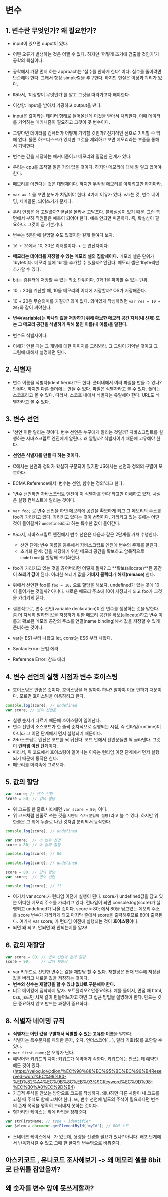 # 변수
## 1. 변수란 무엇인가? 왜 필요한가?
- input이 있으면 ouput이 있다.
- 어떤 오류가 발생하는 것은 어쩔 수 없다. 하지만 '어떻게 조기에 검출할 것인가'가 공학의 핵심이다.
- 공학에서 가장 먼저 하는 approach는 '실수를 안하게 한다' 이다. 실수를 줄이려면 단순해야 한다. 그래서 항상 simple함을 추구한다. 하지만 현실은 이상과 괴리가 있다. 
- 따라서, '이상향이 무엇인가'를 알고 그것을 따라가고자 해야한다.
- 이상향: input을 받아서 가공하고 output을 낸다.
- input은 값이라는 데이터 형태로 들어올텐데 이것을 받아서 처리한다. 이때 데이터를 기억하는 매커니즘이 필요하고 그것이 곳 변수이다.
- 그렇다면 데이터를 컴퓨터가 어떻게 기억할 것인가? 전기적인 신호로 기억할 수 밖에 없다. 물론 하드디스크가 있지만 그것을 제외하고 보면 메모리라는 부품을 통해서 기억한다.
- 변수는 값을 저장하는 매커니즘이고 메모리와 밀접한 관계가 있다. 
- 우리는 cpu를 조작할 일은 거의 없을 것이다. 하지만 메모리에 대해 잘 알고 있어야 한다.
- 메모리를 아낀다는 것은 대명제이다. 하지만 무작정 메모리를 아끼려고만 하지마라.
- `var a= 1` 을 보면 분노가 치밀어야 한다. 4가지 이유가 있다. var쓴 것, 변수 네이밍, 세미콜론, 띄어쓰기가 문제다.
- 우리 인생은 왜 고달플까? 앞날을 몰라서 고달프다. 불확실성이 있기 때문. 그런 측면에서 부하 직원들은 예측이 되어야 한다. 예측 안되면 피곤하다. 즉, 확실성이 필요하다. 그것이 곧 기본기다.
- 변수는 5분만에 설명할 수도 있겠지만 깊게 들여다 보자.

- `10 + 20`에서 10, 20은 리터럴이다. + 는 연산자이다. 
- **메모리는 데이터를 저장할 수 있는 메모리 셀의 집합체이다.** 메모리 셀은 단위가 1byte이다. 메모리 셀에 1bit를 추가할 수 있을까? 안된다. 메모리 셀은 1byte씩만 추가할 수 있다.
- bit는 컴퓨터에 저장할 수 있는 최소 단위이다. 0과 1을 파악할 수 있는 단위.
- 10 + 20을 계산할 때, 10을 메모리의 어디에 저장할까? OS가 저장해준다.
- 10 + 20은 무슨의미를 가질까? 의미 없다. 의미있게 작성하려면 `var res = 10 + 20;`와 같이 써야한다.
- **변수(variable)는 하나의 값을 저장하기 위해 확보한 메모리 공간 자체(내 신체) 또는 그 메모리 공간을 식별하기 위해 붙인 이름(내 이름)을 말한다.**
- 변수도 식별자이다.
- 이해가 안될 때는 그 개념에 대한 이미지를 그려봐라. 그 그림이 기억날 것이고 그 그림에 대해서 설명하면 된다.


## 2. 식별자
- 변수 이름을 식별자(identifier)라고도 한다. 폴더내에서 여러 파일을 만들 수 있나? 안된다. 하지만 다른 폴더에는 만들 수 있다. 파일은 식별자라고 볼 수 있다. 폴더는 스코프라고 볼 수 있다. 따라서, 스코프 내에서 식별자는 유일해야 한다. URL도 식별자라고 볼 수 있다.

## 3. 변수 선언
- '선언'이란 알리는 것이다. 변수 선언은 누구에게 알리는 것일까? 자바스크립트를 실행하는 자바스크립트 엔진에게 알린다. 왜 알릴까? 식별자이기 때문에 고유해야 한다.
- **선언은 식별자를 만들 때 하는 것이다.** 
- C에서는 선언과 정의가 확실히 구분되어 있지만 JS에서는 선언과 정의의 구별이 모호하다. 
- ECMA Reference에서 '변수는 선언, 함수는 정의'라고 한다.
- '변수 선언하면 자바스크립트 엔진이 이 식별자를 안다'라고만 이해하고 있자. 사실은 실행 컨텍스트에 알리는 것이다.
- `var foo;` 로 변수 선언을 하면 메모리에 공간을 **확보**하게 되고 그 메모리의 주소를 foo가 가리키고 있다. 가리키고 있다는 것이 **선언**이다. 가리키고 있는 곳에는 어떤 것이 들어갈까? `undefined`라고 하는 특수한 값이 들어간다. 
- 따라서, 자바스크립트 엔진에서 변수 선은은 다음과 같은 2단계를 거쳐 수행한다.
  - 선언 단계: 변수 이름을 등록해서 자바스크립트 엔진에 변수의 존재를 알린다.
  - 초기화 단계: 값을 저장하기 위한 메모리 공간을 확보하고 암묵적으로 `undefined`을 할당해 초기화한다.
- foo가 가리키고 있는 것을 끊어버리면 어떻게 될까? 그 **확보(allocate)**된 공간이 **쓰레기 값**이 된다. 이러한 쓰레기 값을 **가비지 콜렉터**가 **해제(release)** 한다.
- 위에서 선언한 foo를 `foo = 10;` 으로 할당을 해보자. undefined가 있는 곳에 10이 들어가는 것일까? 아니다. 새로운 메모리 주소에 10이 저장되게 되고 foo가 그것을 가리키게 된다.
- 결론적으로, 변수 선언(variable declaration)이란 변수를 생성하는 것을 말한다. 좀 더 자세히 말하면 값을 저장하기 위한 메모리 공간을 확보(allocate)하고 변수 이름과 확보된 메모리 공간의 주소를 연결(name binding)해서 값을 저장할 수 있게 준비하는 것이다. 

- var는 ES1 부터 나왔고 let, const는 ES6 부터 나왔다. 

- Syntax Error: 문법 에러
- Reference Error: 참조 에러

## 4. 변수 선언의 실행 시점과 변수 호이스팅
- 호이스팅은 안좋은 것이다. 호이스팅을 왜 알아야 하나? 알아야 이용 안하기 때문이다. 모르면 호이스팅을 이용하려고 한다. 

```js
console.log(score); // undefined
var score; // 변수 선언문
```
- 실행 순서가 다르기 때문에 호이스팅이 일어난다. 
- 변수 선언이 소스코드가 한 줄씩 순차적으로 실행되는 시점, 즉 런타임(runtime)이 아니라 그 이전 단계에서 먼저 실행되기 때문이다. 
- 자바스크립트 엔진은 코드를 싹 뒤진다. 코드 안에서 선언문들만 싹 골라낸다. 그것이 **런타임 이전 단계**이다.
- 따라서, 위 코드에서 호이스팅이 일어나는 이유는 런타임 이전 단계에서 먼저 실행되기 때문에 동작은 한다.
- 메모리를 머리속에 그려보자. 

## 5. 값의 할당
```js
var score; // 변수 선언
score = 80; // 값의 할당
```
- 위 코드를 한 줄로 나타애면 `var score = 80;` 이다.
- 위 코드처럼 한줄로 쓰는 것을 `시맨틱 슈가(문법적 설탕)`라고 볼 수 있다. 하지만 위 한줄은 그 위에 두줄로 나뉜 것처럼 분리되서 동작한다.

```js
console.log(score); // undefined

var score;  // ① 변수 선언
score = 80; // ② 값의 할당

console.log(score); // 80
```

```js
console.log(score); // undefined

score = 80; // 값의 할당
var score;  // 변수 선언

console.log(score); // ??
```
- 여기서 var score;가 런타임 이전에 실행이 된다. score가 undefined값을 담고 있는 어떠한 메모리 주소를 가리키고 있다. 런타임이 되면 console.log(score)가 실행되고 undefined가 나올 것이다.
score = 80; 에서 80을 담고있는 메모리 주소를 score 변수가 가리키게 되고 마지막 줄에서 score을 출력해주므로 80이 출력된다. 여기서 var score; 가 런타임 이전에 실행되는 것이 **호이스팅**이다.
- 되면 왜 되고, 안되면 왜 안되는지를 알자!

## 6. 값의 재할당
```js
var score = 80; // 변수 선언과 값의 할당
score = 90;     // 값의 재할당
```
- var 키워드로 선언한 변수는 값을 재할당 할 수 있다. 재할당은 현재 변수에 저장된 값을 버리고 새로운 값을 저장하는 것이다.
- **변수와 상수는 재할당을 할 수 있냐 없냐로 구분해야 한다.**
- 너무 메이킹에 집착하지 말자. 포트폴리오? 안중요하다. 예를 들어서, 면접 때 html, css, js로만 시계 같이 만들어보자고 하면 그 접근 방법을 설명해야 한다. 만드는 것은 중요하지 않고 만드는 과정이 중요하다. 

## 8. 식별자 네이밍 규칙
- **식별자는 어떤 값을 구별해서 식별할 수 있는 고유한 이름**을 말한다.
- 식별자는 특수문자를 제외한 문자, 숫자, 언더스코어( _ ), 달러 기호($)를 포함할 수 있다.
- `var first-name;`은 오류가 난다.
- 예약어와 키워드의 차이: 키워드가 예약어가 속한다. 키워드에는 안쓰는데 예약만 해둔 것이 있다. (https://velog.io/@dion/%EC%98%88%EC%95%BD%EC%96%B4Reserved-word%EC%99%80-%ED%82%A4%EC%9B%8C%EB%93%9CKeyword%EC%9D%98-%EC%B0%A8%EC%9D%B4) 
- 가급적 주석을 안쓰는 방향으로 코드를 작성하자. 왜냐하면 다른 사람이 내 코드를 고칠 때 주석도 함께 고쳐야 한다. 또, 변수 선언에 별도의 주석이 필요하다면 변수의 존재 목적을 명확히 드러내지 못하는 것이다.
- 헝가리안 케이스는 앞에 타입을 정해준다.
```js
var strFirstName; // type + identifier
var $elem = document.getElementById('myId'); // DOM 노드
```
- 스네이크 케이스에서 `_`가 있는데, 용량을 신경쓸 필요가 있나? 아니다. 배포 단계에서 난독화시킬 수 있고 그때 한 글자의 변수명으로 바꿔준다.


## 아스키코드 , 유니코드 조사해보기 -> 왜 메모리 셀을 8bit로 단위를 잡았을까? 
## 왜 숫자를 변수 앞에 못쓰게할까?
